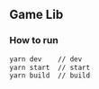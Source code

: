 ## Game Lib

### How to run

```bash
yarn dev    // dev
yarn start  // start
yarn build  // build
```